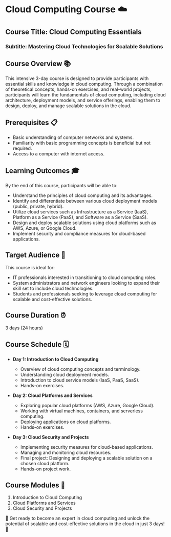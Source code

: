 # Cloud Computing Course ☁️

## Course Title: Cloud Computing Essentials
### Subtitle: Mastering Cloud Technologies for Scalable Solutions

## Course Overview 📚
This intensive 3-day course is designed to provide participants with essential skills and knowledge in cloud computing. Through a combination of theoretical concepts, hands-on exercises, and real-world projects, participants will learn the fundamentals of cloud computing, including cloud architecture, deployment models, and service offerings, enabling them to design, deploy, and manage scalable solutions in the cloud.

## Prerequisites 📋
- Basic understanding of computer networks and systems.
- Familiarity with basic programming concepts is beneficial but not required.
- Access to a computer with internet access.

## Learning Outcomes 🎓
By the end of this course, participants will be able to:
- Understand the principles of cloud computing and its advantages.
- Identify and differentiate between various cloud deployment models (public, private, hybrid).
- Utilize cloud services such as Infrastructure as a Service (IaaS), Platform as a Service (PaaS), and Software as a Service (SaaS).
- Design and deploy scalable solutions using cloud platforms such as AWS, Azure, or Google Cloud.
- Implement security and compliance measures for cloud-based applications.

## Target Audience 🎯
This course is ideal for:
- IT professionals interested in transitioning to cloud computing roles.
- System administrators and network engineers looking to expand their skill set to include cloud technologies.
- Students and professionals seeking to leverage cloud computing for scalable and cost-effective solutions.

## Course Duration ⏰
3 days (24 hours)

## Course Schedule 🗓️
- **Day 1: Introduction to Cloud Computing**
  - Overview of cloud computing concepts and terminology.
  - Understanding cloud deployment models.
  - Introduction to cloud service models (IaaS, PaaS, SaaS).
  - Hands-on exercises.

- **Day 2: Cloud Platforms and Services**
  - Exploring popular cloud platforms (AWS, Azure, Google Cloud).
  - Working with virtual machines, containers, and serverless computing.
  - Deploying applications on cloud platforms.
  - Hands-on exercises.

- **Day 3: Cloud Security and Projects**
  - Implementing security measures for cloud-based applications.
  - Managing and monitoring cloud resources.
  - Final project: Designing and deploying a scalable solution on a chosen cloud platform.
  - Hands-on project work.

## Course Modules 📑
1. Introduction to Cloud Computing
2. Cloud Platforms and Services
3. Cloud Security and Projects

🚀 Get ready to become an expert in cloud computing and unlock the potential of scalable and cost-effective solutions in the cloud in just 3 days! 🚀
